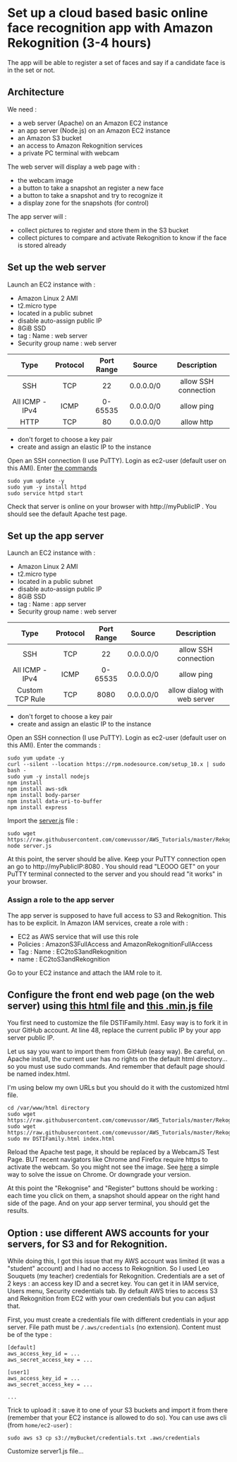 # Set up a cloud based basic online face recognition app with Amazon Rekognition (3-4 hours)

The app will be able to register a set of faces and say if a candidate face is in the set or not.

## Architecture

We need :
- a web server (Apache) on an Amazon EC2 instance
- an app server (Node.js) on an Amazon EC2 instance
- an Amazon S3 bucket
- an access to Amazon Rekognition services
- a private PC terminal with webcam

The web server will display a web page with :
- the webcam image
- a button to take a snapshot an register a new face
- a button to take a snapshot and try to recognize it
- a display zone for the snapshots (for control)

The app server will :
- collect pictures to register and store them in the S3 bucket
- collect pictures to compare and activate Rekognition to know if the face is stored already

## Set up the web server

Launch an EC2 instance with :
- Amazon Linux 2 AMI
- t2.micro type
- located in a public subnet
- disable auto-assign public IP
- 8GiB SSD
- tag : Name : web server
- Security group name : web server

|Type|Protocol|Port Range|Source|Description|
|:-:|:-:|:-:|:-:|:-:|
|SSH|TCP|22|0.0.0.0/0|allow SSH connection|
|All ICMP - IPv4|ICMP|0-65535|0.0.0.0/0|allow ping|
|HTTP|TCP|80|0.0.0.0/0|allow http|

- don't forget to choose a key pair
- create and assign an elastic IP to the instance

Open an SSH connection (I use PuTTY).
Login as ec2-user (default user on this AMI).
Enter [the commands](Rekognition/Command%20Line%20Front%20End.txt)

```
sudo yum update -y
sudo yum -y install httpd
sudo service httpd start
```

Check that server is online on your browser with http://myPublicIP . You should see the default Apache test page.

## Set up the app server

Launch an EC2 instance with :
- Amazon Linux 2 AMI
- t2.micro type
- located in a public subnet
- disable auto-assign public IP
- 8GiB SSD
- tag : Name : app server
- Security group name : web server

|Type|Protocol|Port Range|Source|Description|
|:-:|:-:|:-:|:-:|:-:|
|SSH|TCP|22|0.0.0.0/0|allow SSH connection|
|All ICMP - IPv4|ICMP|0-65535|0.0.0.0/0|allow ping|
|Custom TCP Rule|TCP|8080|0.0.0.0/0|allow dialog with web server|

- don't forget to choose a key pair
- create and assign an elastic IP to the instance

Open an SSH connection (I use PuTTY).
Login as ec2-user (default user on this AMI).
Enter the commands :

```
sudo yum update -y
curl --silent --location https://rpm.nodesource.com/setup_10.x | sudo bash -
sudo yum -y install nodejs
npm install
npm install aws-sdk
npm install body-parser
npm install data-uri-to-buffer
npm install express
```

Import the [server.js](Rekognition/server.js) file :
```
sudo wget https://raw.githubusercontent.com/comevussor/AWS_Tutorials/master/Rekognition/server.js
node server.js
```

At this point, the server should be alive. Keep your PuTTY connection open an go to http://myPublicIP:8080 .
You should read "LEOOO GET" on your PuTTY terminal connected to the server and you should read "it works" in your browser.

### Assign a role to the app server

The app server is supposed to have full access to S3 and Rekognition. This has to be explicit.
In Amazon IAM services, create a role with :
- EC2 as AWS service that will use this role
- Policies : AmazonS3FullAccess and AmazonRekognitionFullAccess
- Tag : Name : EC2toS3andRekognition
- name : EC2toS3andRekognition

Go to your EC2 instance and attach the IAM role to it.

## Configure the front end web page (on the web server) using [this html file](Rekognition/DSTIFamily.html) and [this .min.js file](Rekognition/webcam.min.js)

You first need to customize the file DSTIFamily.html. Easy way is to fork it in your GitHub account.
At line 48, replace the current public IP by your app server public IP.

Let us say you want to import them from GitHub (easy way). Be careful, on Apache install, the current user has no rights on the default html directory... so you must use sudo commands. And remember that default page should be named index.html.

I'm using below my own URLs but you should do it with the customized html file.

```
cd /var/www/html directory
sudo wget https://raw.githubusercontent.com/comevussor/AWS_Tutorials/master/Rekognition/webcam.min.js
sudo wget https://raw.githubusercontent.com/comevussor/AWS_Tutorials/master/Rekognition/DSTIFamily.html
sudo mv DSTIFamily.html index.html
```

Reload the Apache test page, it should be replaced by a WebcamJS Test Page. BUT recent navigators like Chrome and Firefox require https to activate the webcam. So you might not see the image. See [here](https://medium.com/@Carmichaelize/enabling-the-microphone-camera-in-chrome-for-local-unsecure-origins-9c90c3149339) a simple way to solve the issue on Chrome. Or downgrade your version.

At this point the "Rekognise" and "Register" buttons should be working : each time you click on them, a snapshot should appear on the right hand side of the page. And on your app server terminal, you should get the results.

## Option : use different AWS accounts for your servers, for S3 and for Rekognition.

While doing this, I got this issue that my AWS account was limited (it was a "student" account) and I had no access to Rekognition. So I used Leo Souquets (my teacher) credentials for Rekognition.
Credentials are a set of 2 keys : an access key ID and a secret key. You can get it in IAM service, Users menu, Security credentials tab.
By default AWS tries to access S3 and Rekognition from EC2 with your own credentials but you can adjust that.

First, you must create a credentials file with different credentials in your app server.
File path must be ```/.aws/credentials``` (no extension).
Content must be of the type :

```
[default]
aws_access_key_id = ...
aws_secret_access_key = ...

[user1]
aws_access_key_id = ...
aws_secret_access_key = ...

...
```

Trick to upload it : save it to one of your S3 buckets and import it from there (remember that your EC2 instance is allowed to do so). You can use aws cli (from ```home/ec2-user```) :

```
sudo aws s3 cp s3://myBucket/credentials.txt .aws/credentials
```

Customize server1.js file...
